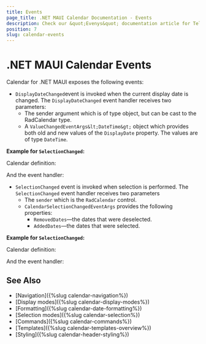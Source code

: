 ```yaml
---
title: Events
page_title: .NET MAUI Calendar Documentation - Events
description: Check our &quot;Evenys&quot; documentation article for Telerik Calendar for .NET MAUI control.
position: 7
slug: calendar-events
---
```


# .NET MAUI Calendar Events

Calendar for .NET MAUI exposes the following events:

* `DisplayDateChanged`event is invoked when the current display date is changed. The `DisplayDateChanged` event handler receives two parameters:
	* The sender argument which is of type object, but can be cast to the RadCalendar type.
	* A `ValueChangedEventArgs&lt;DateTime&gt;` object which provides both old and new values of the `DisplayDate` property. The values are of type `DateTime`.

**Example for `SelectionChanged`:**

Calendar definition:

<snippet id='calendar-displaydate-event'/>

And the event handler:

<snippet id='calendar-displaydate-changed'/>


* `SelectionChanged` event is invoked when selection is performed. The `SelectionChanged` event handler receives two parameters
	* The `sender` which is the `RadCalendar` control.
	* `CalendarSelectionChangedEventArgs` provides the following properties:
		- `RemovedDates`&mdash;the dates that were deselected.
		- `AddedDates`&mdash;the dates that were selected.

**Example for `SelectionChanged`:**

Calendar definition:

<snippet id='calendar-selection-event'/>

And the event handler:

<snippet id='calendar-selection-changed-event'/>

## See Also

- [Navigation]({%slug calendar-navigation%})
- [Display modes]({%slug calendar-display-modes%})
- [Formatting]({%slug calendar-date-formatting%})
- [Selection modes]({%slug calendar-selection%})
- [Commands]({%slug calendar-commands%})
- [Templates]({%slug calendar-templates-overview%})
- [Styling]({%slug calendar-header-styling%})